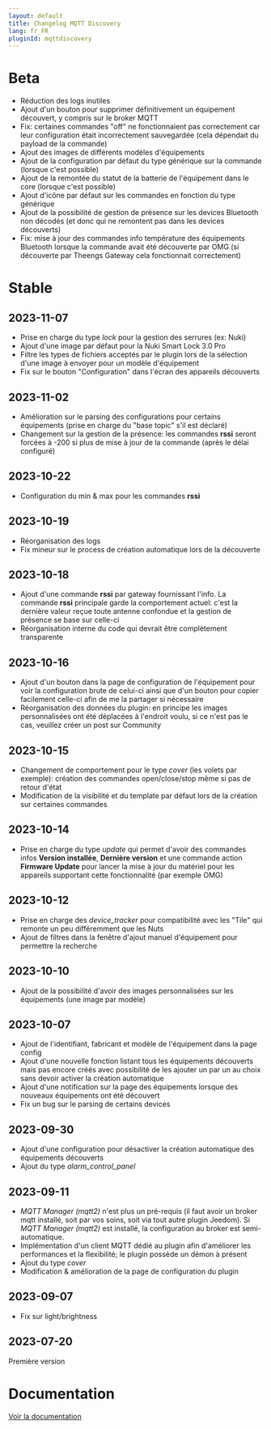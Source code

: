 ```yaml
---
layout: default
title: Changelog MQTT Discovery
lang: fr_FR
pluginId: mqttdiscovery
---
```


# Beta

- Réduction des logs inutiles
- Ajout d'un bouton pour supprimer définitivement un équipement découvert, y compris sur le broker MQTT
- Fix: certaines commandes "off" ne fonctionnaient pas correctement car leur configuration était incorrectement sauvegardée (cela dépendait du payload de la commande)
- Ajout des images de différents modèles d'équipements
- Ajout de la configuration par défaut du type générique sur la commande (lorsque c'est possible)
- Ajout de la remontée du statut de la batterie de l'équipement dans le core (lorsque c'est possible)
- Ajout d'icône par défaut sur les commandes en fonction du type générique
- Ajout de la possibilité de gestion de présence sur les devices Bluetooth non décodés (et donc qui ne remontent pas dans les devices découverts)
- Fix: mise à jour des commandes info température des équipements Bluetooth lorsque la commande avait été découverte par OMG (si découverte par Theengs Gateway cela fonctionnait correctement)

# Stable

## 2023-11-07

- Prise en charge du type *lock* pour la gestion des serrures (ex: Nuki)
- Ajout d'une image par défaut pour la Nuki Smart Lock 3.0 Pro
- Filtre les types de fichiers acceptés par le plugin lors de la sélection d'une image à envoyer pour un modèle d'équipement
- Fix sur le bouton "Configuration" dans l'écran des appareils découverts

## 2023-11-02

- Amélioration sur le parsing des configurations pour certains équipements (prise en charge du "base topic" s'il est déclaré)
- Changement sur la gestion de la présence: les commandes **rssi** seront forcées à -200 si plus de mise à jour de la commande (après le délai configuré)

## 2023-10-22

- Configuration du min & max pour les commandes **rssi**

## 2023-10-19

- Réorganisation des logs
- Fix mineur sur le process de création automatique lors de la découverte

## 2023-10-18

- Ajout d'une commande **rssi** par gateway fournissant l'info. La commande **rssi** principale garde la comportement actuel: c'est la dernière valeur reçue toute antenne confondue et la gestion de présence se base sur celle-ci
- Réorganisation interne du code qui devrait être complètement transparente

## 2023-10-16

- Ajout d'un bouton dans la page de configuration de l'équipement pour voir la configuration brute de celui-ci ainsi que d'un bouton pour copier facilement celle-ci afin de me la partager si nécessaire
- Réorganisation des données du plugin: en principe les images personnalisées ont été déplacées à l'endroit voulu, si ce n'est pas le cas, veuillez créer un post sur Community

## 2023-10-15

- Changement de comportement pour le type *cover* (les volets par exemple): création des commandes open/close/stop même si pas de retour d'état
- Modification de la visibilité et du template par défaut lors de la création sur certaines commandes

## 2023-10-14

- Prise en charge du type *update* qui permet d'avoir des commandes infos **Version installée**, **Dernière version** et une commande action **Firmware Update** pour lancer la mise à jour du matériel pour les appareils supportant cette fonctionnalité (par exemple OMG)

## 2023-10-12

- Prise en charge des *device_tracker* pour compatibilité avec les "Tile" qui remonte un peu différemment que les Nuts
- Ajout de filtres dans la fenêtre d'ajout manuel d'équipement pour permettre la recherche

## 2023-10-10

- Ajout de la possibilité d'avoir des images personnalisées sur les équipements (une image par modèle)

## 2023-10-07

- Ajout de l'identifiant, fabricant et modèle de l'équipement dans la page config
- Ajout d'une nouvelle fonction listant tous les équipements découverts mais pas encore créés avec possibilité de les ajouter un par un au choix sans devoir activer la création automatique
- Ajout d'une notification sur la page des équipements lorsque des nouveaux équipements ont été découvert
- Fix un bug sur le parsing de certains devices

## 2023-09-30

- Ajout d'une configuration pour désactiver la création automatique des équipements découverts
- Ajout du type *alarm_control_panel*

## 2023-09-11

- *MQTT Manager (mqtt2)* n'est plus un pré-requis (il faut avoir un broker mqtt installé, soit par vos soins, soit via tout autre plugin Jeedom). Si *MQTT Manager (mqtt2)* est installé, la configuration au broker est semi-automatique.
- Implémentation d'un client MQTT dédié au plugin afin d'améliorer les performances et la flexibilité; le plugin possède un démon à présent
- Ajout du type *cover*
- Modification & amélioration de la page de configuration du plugin

## 2023-09-07

- Fix sur light/brightness

## 2023-07-20

Première version

# Documentation

[Voir la documentation]({{site.baseurl}}/{{page.pluginId}}/{{page.lang}})
